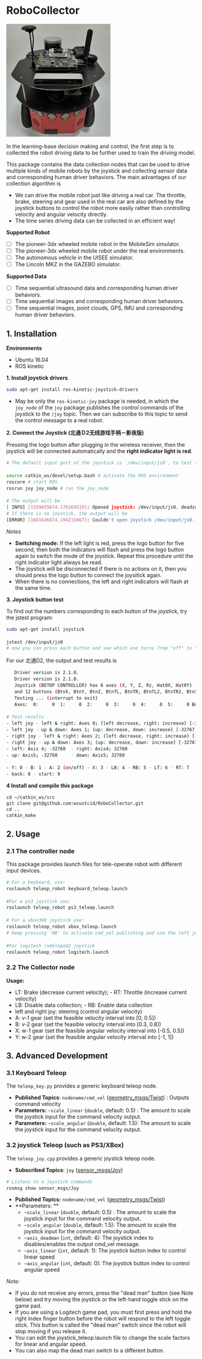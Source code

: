 # RoboCollector
<img src=./assets/pioneer.jpg  height=300 >

In the learning-base decision making and control, the first step is to collected the robot driving data to be further used to train the driving model.

This package contains the data collection nodes that can be used to drive multiple kinds of mobile robots by the joystick and collecting sensor data and corresponding human driver behaviors. The main advantages of our collection algorithm is 
 - We can drive the mobile robot just like driving a real car. The throttle, brake, steering and gear used in the real car are also defined by the joystick buttons to control the robot more easily rather than controlling velocity and angular velocity directly.
 - The time series driving data can be collected in an efficient way!

**Supported Robot**
  - [ ] The pioneer-3dx wheeled mobile robot in the MobileSim simulator.
  - [ ] The pioneer-3dx wheeled mobile robot under the real environments.
  - [ ] The autonomous vehicle in the UISEE simulator.
  - [ ] The Lincoln MKZ in the GAZEBO simulator.

**Supported Data**
  - [ ] Time sequential ultrasound data and corresponding human driver behaviors.
  - [ ] Time sequential images and corresponding human driver behaviors.
  - [ ] Time sequential images, point clouds, GPS, IMU and corresponding human driver behaviors.

## 1. Installation
**Environments**
 - Ubuntu 16.04
 - ROS kinetic

**1. Install joystick drivers**

```bash
sudo apt-get install ros-kinetic-joystick-drivers
```
  - May be only the `ros-kinetic-joy` package is needed, in which the `joy_node` of the `joy` package publishes the control commands of the joystick to the `/joy` topic.  Then we can subscribe to this topic to send the control message to a real robot.

**2. Connect the Joystick (北通Ｄ2无线游戏手柄－影夜版)**

Pressing the logo button after plugging in the wireless receiver, then the joystick will be connected automatically and the **right indicator light is red**. 
```bash
# The default input port of the joystick is `/dev/input/js0`, to test the joystick has been connected successful, we can start the joystick driver node:

source catkin_ws/devel/setup.bash # activate the ROS environment
roscore # start ROS
rosrun joy joy_node # run the joy_node

# The output will be 
[ INFO] [1559655674.176164519]: Opened joystick: /dev/input/js0. deadzone_: 0.050000.
# If there is no joystick, the output will be
[ERROR] [1601646874.194215067]: Couldn't open joystick /dev/input/js0. Will retry every second.
```
*Notes*
  - **Switching mode:** If the left light is red, press the logo button for five second, then both the indicators will flash and press the logo button again to switch the mode of the joystick. Repeat this procedure until the right indicator light always be read.
  - The joystick will be disconnected if there is no actions on it, then you should press the logo button to connect the joysitick again. 
  - When there is no connections, the left and right indicators will flash at the same time. 

**3. Joystick button test**

To find out the numbers corresponding to each button of the joystick, try the jstest program:
```bash
sudo apt-get install joystick

jstest /dev/input/js0
# now you can press each button and see which one turns from "off" to "on". Type Ctrl-C to exit the test screen.
```

For our 北通D2, the output and test results is

```bash
   Driver version is 2.1.0.
   Driver version is 2.1.0.
   Joystick (BETOP CONTROLLER) has 6 axes (X, Y, Z, Rz, Hat0X, Hat0Y)
   and 12 buttons (BtnX, BtnY, BtnZ, BtnTL, BtnTR, BtnTL2, BtnTR2, BtnSelect, BtnStart, BtnMode, BtnThumbL, BtnThumbR).
   Testing ... (interrupt to exit)
   Axes:  0:     0  1:     0  2:     0  3:     0  4:     0  5:     0 Buttons:  0:off  1:off  2:off  3:off  4:off  5:off  6:off  7:off  8:off  9:off 10:off 11:off 
  
# Test results
- left joy - left & right: Axes 0; (left decrease, right: increase) [-32767,32767]
- left joy - up & down: Axes 1; (up: decrease, down: increase) [-32767,32767]
- right joy - left & right: Axes 2; (left decrease, right: increase) [-32767,32767]
- right joy - up & down: Axes 3; (up: decrease, down: increase) [-32767,32767]
- left: Axis 4; -32760  - right: Axis4; 32760
- up: Axis5; -32760     - down: Axis5; 32760

- Y: 0 - B: 1 - A: 2 (on/off) - X: 3 - LB: 4 - RB: 5 - LT: 6 - RT: 7
- back: 8 - start: 9  
```
   
**4 Install and compile this package**
```
cd ~/catkin_ws/src
git clone git@github.com:wsustcid/RoboCollector.git
cd ..
catkin_make
```

## 2. Usage

### 2.1 The controller node
This package provides launch files for tele-operate robot with different input devices.
```bash
# For a keyboard, use:
roslaunch teleop_robot keyboard_teleop.launch

#For a ps3 joystick use:
roslaunch teleop_robot ps3_teleop.launch

# For a xbox360 joystick use:
roslaunch teleop_robot xbox_teleop.launch
# Keep pressing 'RB' to activate cmd_vel publishing and use the left joy to control the velocity.

#For logitech rumblepad2 joystick
roslaunch teleop_robot logitech.launch
```

### 2.2 The Collector node
**Usage:**
- LT: Brake (decrease current velocity);  - RT: Throttle (increase current velocity)
- LB: Disable data collection;            - RB: Enable data collection
- left and right joy: steering (control angular velocity)
- A: v-1 gear (set the feasible velocity interval into [0, 0.5])
- B: v-2 gear (set the feasible velocity interval into [0.3, 0.8])
- X: w-1 gear (set the feasible angular velocity interval into [-0.5, 0.5])
- Y: w-2 gear (set the feasible angular velocity interval into [-1, 1])


## 3. Advanced Development
###  3.1 Keyboard Teleop
The `teleop_key.py` provides a generic keyboard teleop node.
  - **Published Topics**: `nodename/cmd_vel` ([geometry_msgs/Twist](http://docs.ros.org/api/geometry_msgs/html/msg/Twist.html)) : Outputs command velocity 
  - **Parameters:** `~scale_linear` (`double`, default: 0.5) : The amount to scale the joystick input for the command velocity output.
  - **Parameters:** `~scale_angular` (`double`, default: 1.5): The amount to scale the joystick input for the command velocity output.

### 3.2 joystick Teleop (such as PS3/XBox)
The `teleop_joy.cpp` provides a generic joystick teleop node.
  - **Subscribed Topics**: `joy` ([sensor_msgs/Joy](http://docs.ros.org/api/sensor_msgs/html/msg/Joy.html))
```bash
# Listens to a joystick commands
rosmsg show sensor_msgs/Joy
```
  - **Published Topics:** `nodename/cmd_vel` ([geometry_msgs/Twist](http://docs.ros.org/api/geometry_msgs/html/msg/Twist.html))
  - **Parameters: **
    -  `~scale_linear` (`double`, default: 0.5) : The amount to scale the joystick input for the command velocity output.
    -  `~scale_angular` (`double`, default: 1.5): The amount to scale the joystick input for the command velocity output.
    -  `~axis_deadman` (`int`, default: 4): The joystick index to disables/enables the output cmd_vel message.
    -  `~axis_linear` (`int`, default: 1): The joystick button index to control linear speed
    -  `~axis_angular` (`int`, default: 0): The joystick button index to control angular speed

*Note:*
  - If you do not receive any errors, press the "dead man" button (see Note below) and try moving the joystick or the left-hand toggle stick on the game pad.
  - If you are using a Logitech game pad, you must first press and hold the right index finger button before the robot will respond to the left toggle stick. This button is called the "dead man" switch since the robot will stop moving if you release it. 
  - You can edit the joystick_teleop.launch file to change the scale factors for linear and angular speed. 
  - You can also map the dead man switch to a different button. 